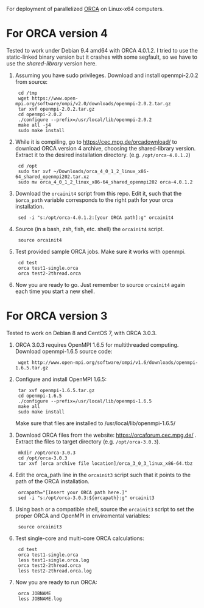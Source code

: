 For deployment of parallelized [ORCA](https://orcaforum.cec.mpg.de/) on Linux-x64 computers. 

# For ORCA version 4

Tested to work under Debian 9.4 amd64 with ORCA 4.0.1.2. I tried to use the static-linked binary version but it crashes with some segfault, so we have to use the *shared-library* version here.

1. Assuming you have sudo privileges. Download and install openmpi-2.0.2 from source:

        cd /tmp
        wget https://www.open-mpi.org/software/ompi/v2.0/downloads/openmpi-2.0.2.tar.gz
        tar xvf openmpi-2.0.2.tar.gz
        cd openmpi-2.0.2
        ./configure --prefix=/usr/local/lib/openmpi-2.0.2
        make all -j4
        sudo make install

2. While it is compiling, go to https://cec.mpg.de/orcadownload/ to download ORCA version 4 archive, choosing the shared-library version. Extract it to the desired installation directory. (e.g. `/opt/orca-4.0.1.2`)

        cd /opt
        sudo tar xvf ~/Downloads/orca_4_0_1_2_linux_x86-64_shared_openmpi202.tar.xz
        sudo mv orca_4_0_1_2_linux_x86-64_shared_openmpi202 orca-4.0.1.2

3. Download the `orcainit4` script from this repo. Edit it, such that the `$orca_path` variable corresponds to the right path for your orca installation.

        sed -i "s:/opt/orca-4.0.1.2:[your ORCA path]:g" orcainit4

4. Source (in a bash, zsh, fish, etc. shell) the `orcainit4` script.

        source orcainit4

5. Test provided sample ORCA jobs. Make sure it works with openmpi.

        cd test
        orca test1-single.orca
        orca test2-2thread.orca

6. Now you are ready to go. Just remember to source `orcainit4` again each time you start a new shell.


# For ORCA version 3

Tested to work on Debian 8 and CentOS 7, with ORCA 3.0.3.

1. ORCA 3.0.3 requires OpenMPI 1.6.5 for multithreaded computing. Download openmpi-1.6.5 source code:  

        wget http://www.open-mpi.org/software/ompi/v1.6/downloads/openmpi-1.6.5.tar.gz

2. Configure and install OpenMPI 1.6.5:  

        tar xvf openmpi-1.6.5.tar.gz
        cd openmpi-1.6.5
        ./configure --prefix=/usr/local/lib/openmpi-1.6.5
        make all 
        sudo make install
    Make sure that files are installed to /usr/local/lib/openmpi-1.6.5/

3. Download ORCA files from the website: https://orcaforum.cec.mpg.de/ .  
Extract the files to target directory (e.g. `/opt/orca-3.0.3`).
        
        mkdir /opt/orca-3.0.3
        cd /opt/orca-3.0.3
        tar xvf [orca archive file location]/orca_3_0_3_linux_x86-64.tbz

4. Edit the orca_path line in the `orcainit3` script such that it points to the path of the ORCA installation.

        orcapath="[Insert your ORCA path here.]"
        sed -i "s:/opt/orca-3.0.3:${orcapath}:g" orcainit3

5. Using bash or a compatible shell, source the `orcainit3` script to set the proper ORCA and OpenMPI in enviromental variables:  

        source orcainit3

6. Test single-core and multi-core ORCA calculations:  

        cd test
        orca test1-single.orca
        less test1-single.orca.log
        orca test2-2thread.orca
        less test2-2thread.orca.log

7. Now you are ready to run ORCA:  

        orca JOBNAME
        less JOBNAME.log
